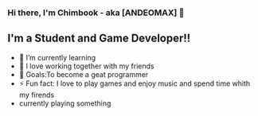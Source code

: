 ### Hi there, I'm Chimbook - aka [ANDEOMAX] 👋

## I'm a Student and Game Developer!!

- 🌱 I’m currently learning
- 👯 I love working together with my friends
- 🥅 Goals:To become a geat programmer 
- ⚡ Fun fact: I love to play games and enjoy music and spend time whith my firends
-  currently playing something 
